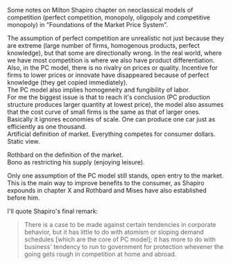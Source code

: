 Some notes on Milton Shapiro chapter on neoclassical models of competition (perfect competition, monopoly, oligopoly and competitive monopoly) in "Foundations of the Market Price System".

The assumption of perfect competition are unrealistic not just because they are extreme (large number of firms, homogenous products,  perfect knowledge), but that some are directionally wrong. In the real world, where we have most competition is where we also have product differentiation.  
Also, in the PC model, there is no rivalry on prices or quality. Incentive for firms to lower prices or innovate have disappeared because of perfect knowledge (they get copied immediately).  
The PC model also implies homogeneity and fungibility of labor.  
For me the biggest issue is that to reach it's conclusion (PC production structure produces larger quantity at lowest price), the model also assumes that the cost curve of small firms is the same as that of larger ones. Basically it ignores economies of scale. One can produce one car just as efficiently as one thousand.  
Artificial definition of market. Everything competes for consumer dollars.  
Static view.  

Rothbard on the definition of the market.  
Bono as restricting his supply (enjoying leisure).  

Only one assumption of the PC model still stands, open entry to the market. This is the main way to improve benefits to the consumer, as Shapiro expounds in chapter X and Rothbard and Mises have also established before him.

I'll quote Shapiro's final remark:
> There is a case to be made against certain tendencies in corporate behavior, but it has little to do with atomism or sloping demand schedules [which are the core of PC model]; it has more to do with business' tendency to run to government for protection whevener the going gets rough in competition at home and abroad.
